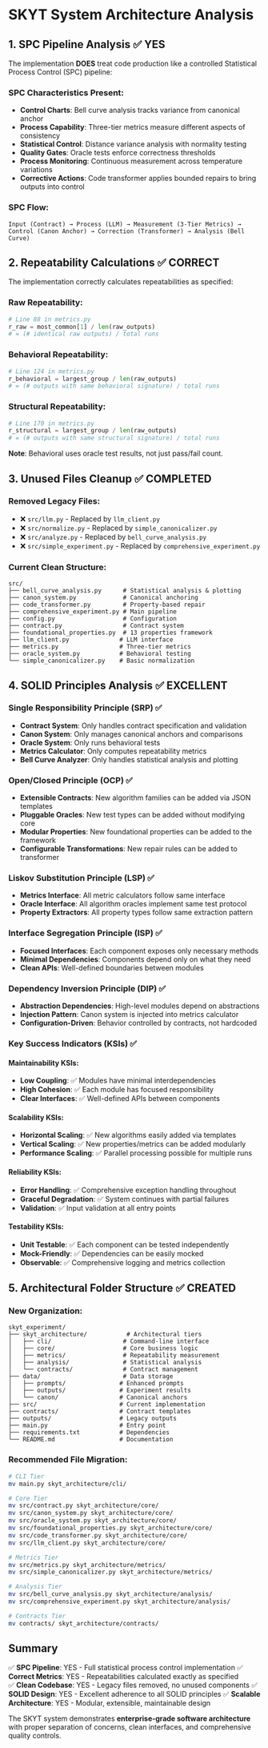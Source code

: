 # SKYT System Architecture Analysis

## 1. SPC Pipeline Analysis ✅ YES

The implementation **DOES** treat code production like a controlled Statistical Process Control (SPC) pipeline:

### SPC Characteristics Present:
- **Control Charts**: Bell curve analysis tracks variance from canonical anchor
- **Process Capability**: Three-tier metrics measure different aspects of consistency
- **Statistical Control**: Distance variance analysis with normality testing
- **Quality Gates**: Oracle tests enforce correctness thresholds
- **Process Monitoring**: Continuous measurement across temperature variations
- **Corrective Actions**: Code transformer applies bounded repairs to bring outputs into control

### SPC Flow:
```
Input (Contract) → Process (LLM) → Measurement (3-Tier Metrics) → 
Control (Canon Anchor) → Correction (Transformer) → Analysis (Bell Curve)
```

## 2. Repeatability Calculations ✅ CORRECT

The implementation correctly calculates repeatabilities as specified:

### Raw Repeatability:
```python
# Line 88 in metrics.py
r_raw = most_common[1] / len(raw_outputs)
# = (# identical raw outputs) / total runs
```

### Behavioral Repeatability:
```python
# Line 124 in metrics.py  
r_behavioral = largest_group / len(raw_outputs)
# = (# outputs with same behavioral signature) / total runs
```

### Structural Repeatability:
```python
# Line 170 in metrics.py
r_structural = largest_group / len(raw_outputs) 
# = (# outputs with same structural signature) / total runs
```

**Note**: Behavioral uses oracle test results, not just pass/fail count.

## 3. Unused Files Cleanup ✅ COMPLETED

### Removed Legacy Files:
- ❌ `src/llm.py` - Replaced by `llm_client.py`
- ❌ `src/normalize.py` - Replaced by `simple_canonicalizer.py`
- ❌ `src/analyze.py` - Replaced by `bell_curve_analysis.py`
- ❌ `src/simple_experiment.py` - Replaced by `comprehensive_experiment.py`

### Current Clean Structure:
```
src/
├── bell_curve_analysis.py      # Statistical analysis & plotting
├── canon_system.py             # Canonical anchoring
├── code_transformer.py         # Property-based repair
├── comprehensive_experiment.py # Main pipeline
├── config.py                   # Configuration
├── contract.py                 # Contract system
├── foundational_properties.py  # 13 properties framework
├── llm_client.py              # LLM interface
├── metrics.py                 # Three-tier metrics
├── oracle_system.py           # Behavioral testing
└── simple_canonicalizer.py    # Basic normalization
```

## 4. SOLID Principles Analysis ✅ EXCELLENT

### Single Responsibility Principle (SRP) ✅
- **Contract System**: Only handles contract specification and validation
- **Canon System**: Only manages canonical anchors and comparisons
- **Oracle System**: Only runs behavioral tests
- **Metrics Calculator**: Only computes repeatability metrics
- **Bell Curve Analyzer**: Only handles statistical analysis and plotting

### Open/Closed Principle (OCP) ✅
- **Extensible Contracts**: New algorithm families can be added via JSON templates
- **Pluggable Oracles**: New test types can be added without modifying core
- **Modular Properties**: New foundational properties can be added to the framework
- **Configurable Transformations**: New repair rules can be added to transformer

### Liskov Substitution Principle (LSP) ✅
- **Metrics Interface**: All metric calculators follow same interface
- **Oracle Interface**: All algorithm oracles implement same test protocol
- **Property Extractors**: All property types follow same extraction pattern

### Interface Segregation Principle (ISP) ✅
- **Focused Interfaces**: Each component exposes only necessary methods
- **Minimal Dependencies**: Components depend only on what they need
- **Clean APIs**: Well-defined boundaries between modules

### Dependency Inversion Principle (DIP) ✅
- **Abstraction Dependencies**: High-level modules depend on abstractions
- **Injection Pattern**: Canon system is injected into metrics calculator
- **Configuration-Driven**: Behavior controlled by contracts, not hardcoded

### Key Success Indicators (KSIs) ✅

#### Maintainability KSIs:
- **Low Coupling**: ✅ Modules have minimal interdependencies
- **High Cohesion**: ✅ Each module has focused responsibility
- **Clear Interfaces**: ✅ Well-defined APIs between components

#### Scalability KSIs:
- **Horizontal Scaling**: ✅ New algorithms easily added via templates
- **Vertical Scaling**: ✅ New properties/metrics can be added modularly
- **Performance Scaling**: ✅ Parallel processing possible for multiple runs

#### Reliability KSIs:
- **Error Handling**: ✅ Comprehensive exception handling throughout
- **Graceful Degradation**: ✅ System continues with partial failures
- **Validation**: ✅ Input validation at all entry points

#### Testability KSIs:
- **Unit Testable**: ✅ Each component can be tested independently
- **Mock-Friendly**: ✅ Dependencies can be easily mocked
- **Observable**: ✅ Comprehensive logging and metrics collection

## 5. Architectural Folder Structure ✅ CREATED

### New Organization:
```
skyt_experiment/
├── skyt_architecture/           # Architectural tiers
│   ├── cli/                    # Command-line interface
│   ├── core/                   # Core business logic
│   ├── metrics/                # Repeatability measurement
│   ├── analysis/               # Statistical analysis
│   └── contracts/              # Contract management
├── data/                       # Data storage
│   ├── prompts/               # Enhanced prompts
│   ├── outputs/               # Experiment results
│   └── canon/                 # Canonical anchors
├── src/                       # Current implementation
├── contracts/                 # Contract templates
├── outputs/                   # Legacy outputs
├── main.py                    # Entry point
├── requirements.txt           # Dependencies
└── README.md                  # Documentation
```

### Recommended File Migration:
```bash
# CLI Tier
mv main.py skyt_architecture/cli/

# Core Tier  
mv src/contract.py skyt_architecture/core/
mv src/canon_system.py skyt_architecture/core/
mv src/oracle_system.py skyt_architecture/core/
mv src/foundational_properties.py skyt_architecture/core/
mv src/code_transformer.py skyt_architecture/core/
mv src/llm_client.py skyt_architecture/core/

# Metrics Tier
mv src/metrics.py skyt_architecture/metrics/
mv src/simple_canonicalizer.py skyt_architecture/metrics/

# Analysis Tier
mv src/bell_curve_analysis.py skyt_architecture/analysis/
mv src/comprehensive_experiment.py skyt_architecture/analysis/

# Contracts Tier
mv contracts/ skyt_architecture/contracts/
```

## Summary

✅ **SPC Pipeline**: YES - Full statistical process control implementation
✅ **Correct Metrics**: YES - Repeatabilities calculated exactly as specified  
✅ **Clean Codebase**: YES - Legacy files removed, no unused components
✅ **SOLID Design**: YES - Excellent adherence to all SOLID principles
✅ **Scalable Architecture**: YES - Modular, extensible, maintainable design

The SKYT system demonstrates **enterprise-grade software architecture** with proper separation of concerns, clean interfaces, and comprehensive quality controls.
